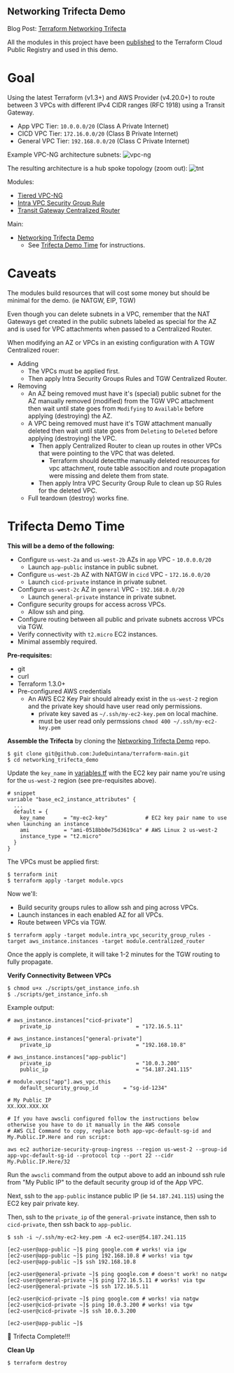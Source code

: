 ## Networking Trifecta Demo
Blog Post:
[Terraform Networking Trifecta ](https://jq1.io/posts/tnt/)

All the modules in this project have been [published](https://jq1.io/posts/finally_published_to_public_registry/) to the Terraform Cloud
Public Registry and used in this demo.

# Goal
Using the latest Terraform (v1.3+) and AWS Provider (v4.20.0+)
to route between 3 VPCs with different IPv4 CIDR ranges (RFC 1918)
using a Transit Gateway.

- App VPC Tier: `10.0.0.0/20` (Class A Private Internet)
- CICD VPC Tier: `172.16.0.0/20` (Class B Private Internet)
- General VPC Tier: `192.168.0.0/20` (Class C Private Internet)

Example VPC-NG architecture subnets:
![vpc-ng](https://jq1.io/img/vpc/aws-vpc-diagram.png)

The resulting architecture is a hub spoke topology (zoom out):
![tnt](https://jq1.io/img/tnt.png)

Modules:
- [Tiered VPC-NG](https://github.com/JudeQuintana/terraform-modules/tree/master/networking/tiered_vpc_ng)
- [Intra VPC Security Group Rule](https://github.com/JudeQuintana/terraform-modules/tree/master/networking/intra_vpc_security_group_rule_for_tiered_vpc_ng)
- [Transit Gateway Centralized Router](https://github.com/JudeQuintana/terraform-modules/tree/master/networking/transit_gateway_centralized_router_for_tiered_vpc_ng)

Main:
- [Networking Trifecta Demo](https://github.com/JudeQuintana/terraform-main/tree/main/networking_trifecta_demo)
  - See [Trifecta Demo Time](https://jq1.io/posts/tnt/#trifecta-demo-time) for instructions.

# Caveats
The modules build resources that will cost some money but should be minimal for the demo. (ie NATGW, EIP, TGW)

Even though you can delete subnets in a VPC, remember that the NAT Gateways get created in the public subnets labeled as special for the AZ and is used for VPC attachments when passed to a Centralized Router.

When modifying an AZ or VPCs in an existing configuration with A TGW Centralized rouer:
  - Adding
    - The VPCs must be applied first.
    - Then apply Intra Security Groups Rules and TGW Centralized Router.
  - Removing
    - An AZ being removed must have it's (special) public subnet for the AZ manually removed (modified) from the TGW VPC attachment then wait until state goes from `Modifying` to `Available` before applying (destroying) the AZ.
    - A VPC being removed must have it's TGW attachment manually deleted then wait until state goes from `Deleting` to `Deleted` before applying (destroying) the VPC.
      - Then apply Centralized Router to clean up routes in other VPCs that were pointing to the VPC that was deleted.
        - Terraform should detectthe manually deleted resources for vpc attachment, route table assocition and route propagation were missing and delete them from state.
      - Then apply Intra VPC Security Group Rule to clean up SG Rules for the deleted VPC.
    - Full teardown (destroy) works fine.

# Trifecta Demo Time

**This will be a demo of the following:**
- Configure `us-west-2a` and `us-west-2b` AZs in `app` VPC - `10.0.0.0/20`
  - Launch `app-public` instance in public subnet.
- Configure `us-west-2b` AZ with NATGW in `cicd` VPC - `172.16.0.0/20`
  - Launch `cicd-private` instance in private subnet.
- Configure `us-west-2c` AZ in `general` VPC - `192.168.0.0/20`
  - Launch `general-private` instance in private subnet.
- Configure security groups for access across VPCs.
  - Allow ssh and ping.
- Configure routing between all public and private subnets accross VPCs
via TGW.
- Verify connectivity with `t2.micro` EC2 instances.
- Minimal assembly required.

**Pre-requisites:**
- git
- curl
- Terraform 1.3.0+
- Pre-configured AWS credentials
  - An AWS EC2 Key Pair should already exist in the `us-west-2` region and the private key should have
user read only permissions.
    - private key saved as `~/.ssh/my-ec2-key.pem` on local machine.
    - must be user read only permssions `chmod 400 ~/.ssh/my-ec2-key.pem`

**Assemble the Trifecta** by cloning the [Networking Trifecta Demo](https://github.com/JudeQuintana/terraform-main/) repo.
```
$ git clone git@github.com:JudeQuintana/terraform-main.git
$ cd networking_trifecta_demo
```

Update the `key_name` in [variables.tf](https://github.com/JudeQuintana/terraform-main/blob/main/networking_trifecta_demo/variables.tf#L19) with the EC2 key pair name you're using for the `us-west-2` region (see pre-requisites above).
```
# snippet
variable "base_ec2_instance_attributes" {
  ...
  default = {
    key_name      = "my-ec2-key"            # EC2 key pair name to use when launching an instance
    ami           = "ami-0518bb0e75d3619ca" # AWS Linux 2 us-west-2
    instance_type = "t2.micro"
  }
}
```

The VPCs must be applied first:
```
$ terraform init
$ terraform apply -target module.vpcs
```

Now we'll:
- Build security groups rules to allow ssh and ping across VPCs.
- Launch instances in each enabled AZ for all VPCs.
- Route between VPCs via TGW.
```
$ terraform apply -target module.intra_vpc_security_group_rules -target aws_instance.instances -target module.centralized_router
```

Once the apply is complete, it will take 1-2 minutes for the TGW
routing to fully propagate.

**Verify Connectivity Between VPCs**
```
$ chmod u+x ./scripts/get_instance_info.sh
$ ./scripts/get_instance_info.sh
```

Example output:
```
# aws_instance.instances["cicd-private"]
    private_ip                           = "172.16.5.11"

# aws_instance.instances["general-private"]
    private_ip                           = "192.168.10.8"

# aws_instance.instances["app-public"]
    private_ip                           = "10.0.3.200"
    public_ip                            = "54.187.241.115"

# module.vpcs["app"].aws_vpc.this
    default_security_group_id        = "sg-id-1234"

# My Public IP
XX.XXX.XXX.XX

# If you have awscli configured follow the instructions below otherwise you have to do it manually in the AWS console
# AWS CLI Command to copy, replace both app-vpc-default-sg-id and My.Public.IP.Here and run script:

aws ec2 authorize-security-group-ingress --region us-west-2 --group-id app-vpc-default-sg-id --protocol tcp --port 22 --cidr My.Public.IP.Here/32
```

Run the `awscli` command from the output above to add an inbound ssh rule from "My Public IP" to the default security group id of the App VPC.

Next, ssh to the `app-public` instance public IP (ie `54.187.241.115`) using the EC2 key pair private key.

Then, ssh to the `private_ip` of the `general-private` instance, then ssh to `cicd-private`, then ssh back to `app-public`.
```
$ ssh -i ~/.ssh/my-ec2-key.pem -A ec2-user@54.187.241.115

[ec2-user@app-public ~]$ ping google.com # works! via igw
[ec2-user@app-public ~]$ ping 192.168.10.8 # works! via tgw
[ec2-user@app-public ~]$ ssh 192.168.10.8

[ec2-user@general-private ~]$ ping google.com # doesn't work! no natgw
[ec2-user@general-private ~]$ ping 172.16.5.11 # works! via tgw
[ec2-user@general-private ~]$ ssh 172.16.5.11

[ec2-user@cicd-private ~]$ ping google.com # works! via natgw
[ec2-user@cicd-private ~]$ ping 10.0.3.200 # works! via tgw
[ec2-user@cicd-private ~]$ ssh 10.0.3.200

[ec2-user@app-public ~]$
```

🔻 Trifecta Complete!!!

**Clean Up**
```
$ terraform destroy
```

